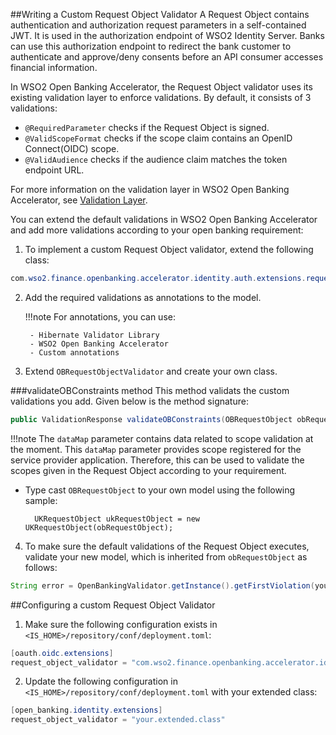 ##Writing a Custom Request Object Validator
A Request Object contains authentication and authorization request parameters in a self-contained JWT. It is used in the 
authorization endpoint of WSO2 Identity Server. Banks can use this authorization endpoint 
to redirect the bank customer to authenticate and approve/deny consents before an API consumer accesses financial 
information. 

In WSO2 Open Banking Accelerator, the Request Object validator uses its existing validation layer to enforce validations. By 
default, it consists of 3 validations:

   - `@RequiredParameter` checks if the Request Object is signed.
   - `@ValidScopeFormat` checks if the scope claim contains an OpenID Connect(OIDC) scope.
   - `@ValidAudience` checks if the audience claim matches the token endpoint URL.

For more information on the validation layer in WSO2 Open Banking Accelerator, see [Validation Layer](../develop/validation-layer.md).

You can extend the default validations in WSO2 Open Banking Accelerator and add more validations according to your open 
banking requirement:

1. To implement a custom Request Object validator, extend the following class:
``` java
com.wso2.finance.openbanking.accelerator.identity.auth.extensions.request.validator.OBRequestObjectValidator
``` 

2. Add the required validations as annotations to the model. 

    !!!note
        For annotations, you can use:
    
        - Hibernate Validator Library
        - WSO2 Open Banking Accelerator
        - Custom annotations
    
3. Extend `OBRequestObjectValidator` and create your own class.

###validateOBConstraints method
This method validats the custom validations you add. Given below is the method signature:
``` java
public ValidationResponse validateOBConstraints(OBRequestObject obRequestObject, Map<String, Object> dataMap) 
```

!!!note
    The `dataMap` parameter contains data related to scope validation at the moment. This `dataMap` parameter provides 
    scope registered for the service provider application. Therefore, this can be used to validate the scopes given in 
    the Request Object according to your requirement.      
 
- Type cast `OBRequestObject` to your own model using the following sample:
  ```
    UKRequestObject ukRequestObject = new UKRequestObject(obRequestObject);
  ```
   
4. To make sure the default validations of the Request Object executes, validate your new model, which is inherited 
from `obRequestObject` as follows:
``` java
String error = OpenBankingValidator.getInstance().getFirstViolation(yourInheritedNewModel);
```

##Configuring a custom Request Object Validator 
1. Make sure the following configuration exists in `<IS_HOME>/repository/conf/deployment.toml`:
``` java
[oauth.oidc.extensions]
request_object_validator = "com.wso2.finance.openbanking.accelerator.identity.auth.extensions.request.validator.OBRequestObjectValidationExtension"
```

2. Update the following configuration in `<IS_HOME>/repository/conf/deployment.toml` with your extended class: 
``` java 
[open_banking.identity.extensions]
request_object_validator = "your.extended.class"
```
